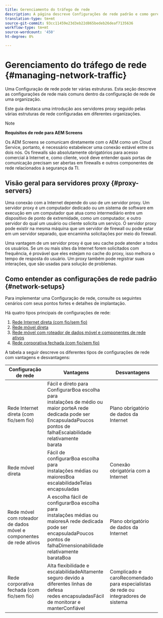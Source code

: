 ```yaml
---
title: Gerenciamento do tráfego de rede
description: A página descreve Configurações de rede padrão e como gerenciar o tráfego de rede.
translation-type: tm+mt
source-git-commit: 93cc11459e23d3eb22d865bedeb26deaf7135636
workflow-type: tm+mt
source-wordcount: '450'
ht-degree: 0%

---
```



# Gerenciamento do tráfego de rede {#managing-network-traffic}

Uma Configuração de rede pode ter várias estruturas. Esta seção descreve as configurações de rede mais comuns dentro da configuração de rede de uma organização.

Este guia destaca uma introdução aos servidores proxy seguido pelas várias estruturas de rede configuradas em diferentes organizações.

>[!NOTE]
>
>**Requisitos de rede para AEM Screens**
>
>Os AEM Screens se comunicam diretamente com o AEM como um Cloud Service, portanto, é necessário estabelecer uma conexão estável entre os dois nós. Os firewalls são absolutamente obrigatórios para acesso comercial à Internet e, como cliente, você deve entender quais portas de comunicação precisam ser abertas em firewalls e outros componentes de rede relacionados à segurança da TI.

## Visão geral para servidores proxy {#proxy-servers}

Uma conexão com a Internet depende do uso de um servidor proxy. Um servidor proxy é um computador dedicado ou um sistema de software em execução em um computador que atua como intermediário entre um dispositivo de ponto de extremidade, como um computador, e outro servidor do qual um usuário ou cliente solicita um serviço. O servidor proxy pode existir na mesma máquina que um servidor de firewall ou pode estar em um servidor separado, que encaminha solicitações por meio do firewall.

Uma vantagem de um servidor proxy é que seu cache pode atender a todos os usuários. Se um ou mais sites da Internet forem solicitados com frequência, é provável que eles estejam no cache do proxy, isso melhora o tempo de resposta do usuário. Um proxy também pode registrar suas interações, que são usadas para solução de problemas.

## Como entender as configurações de rede padrão {#network-setups}

Para implementar uma Configuração de rede, consulte os seguintes cenários com seus pontos fortes e detalhes de implantação.

Há quatro tipos principais de configurações de rede:

1. [Rede Internet direta (com fio/sem fio)](/help/using/direct-internet-network.md)
1. [Rede móvel direta](/help/using/mobile-network.md)
1. [Rede móvel com roteador de dados móvel e componentes de rede ativos](/help/using/mobile-network-router.md)
1. [Rede corporativa fechada (com fio/sem fio)](/help/using/enclosed-corporate-network.md)

A tabela a seguir descreve os diferentes tipos de configurações de rede com vantagens e desvantagens:

| Configuração de rede | Vantagens | Desvantagens |
|--- |--- |--- |
| Rede Internet direta (com fio/sem fio) | Fácil e direto para<br>ConfigurarBoa escolha para<br>instalações de médio ou maior porteA rede dedicada pode ser<br>EncapsuladaPoucos pontos de<br>falhaEscalabilidade relativamente<br>barata | Plano obrigatório de dados da Internet |
| Rede móvel direta | Fácil de<br>configurarBoa escolha para<br>instalações médias ou maioresBoa<br>escalabilidadeTelas encapsuladas | Conexão obrigatória com a Internet |
| Rede móvel com roteador de dados móvel e componentes de rede ativos | A escolha fácil de<br>configurarBoa escolha para<br>instalações médias ou maioresA rede dedicada pode ser<br>encapsuladaPoucos pontos de<br>falhaDimensionabilidade relativamente<br>barataBoa | Plano obrigatório de dados da Internet |
| Rede corporativa fechada (com fio/sem fio) | Alta flexibilidade e<br>escalabilidadeAltamente seguro devido a diferentes linhas de<br>defesa<br>redes encapsuladasFácil de monitorar e<br>manterConfiável | Complicado e<br>caroRecomendado para especialistas de rede ou integradores de sistema |

